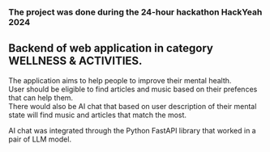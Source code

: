 ﻿### The project was done during the 24-hour hackathon HackYeah 2024

## Backend of web application in category WELLNESS & ACTIVITIES.

The application aims to help people to improve their mental health.  
User should be eligible to find articles and music based on their prefences that can help them.  
There would also be AI chat that based on user description of their mental state will find music and articles that match the most.

AI chat was integrated through the Python FastAPI library that worked in a pair of LLM model.

